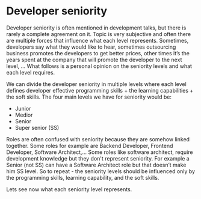 # Developer seniority

Developer seniority is often mentioned in development talks, but there is rarely a complete agreement on it. Topic is very subjective and often there are multiple forces that influence what each level represents. Sometimes, developers say what they would like to hear, sometimes outsourcing business promotes the developers to get better prices, other times it’s the years spent at the company that will promote the developer to the next level, … What follows is a personal opinion on the seniority levels and what each level requires.

We can divide the developer seniority in multiple levels where each level defines developer effective programming skills + the learning capabilities + the soft skills. The four main levels we have for seniority would be:

* Junior
* Medior&#x20;
* Senior&#x20;
* Super senior (SS)

Roles are often confused with seniority because they are somehow linked together. Some roles for example are Backend Developer, Frontend Developer, Software Architect,... Some roles like software architect, require development knowledge but they don't represent seniority. For example a Senior (not SS) can have a Software Architect role but that doesn’t make him SS level. So to repeat - the seniority levels should be influenced only by the programming skills, learning capability, and the soft skills.

Lets see now what each seniority level represents.
